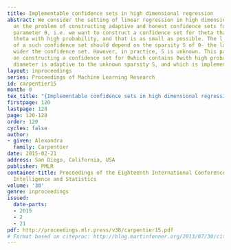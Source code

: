 ```yaml
---
title: Implementable confidence sets in high dimensional regression
abstract: We consider the setting of linear regression in high dimension. We focus
  on the problem of constructing adaptive and honest confidence sets for the sparse
  parameter θ, i.e. we want to construct a confidence set for theta that contains
  theta with high probability, and that is as small as possible. The l_2 diameter
  of a such confidence set should depend on the sparsity S of θ- the larger S, the
  wider the confidence set. However, in practice, S is unknown. This paper focuses
  on constructing a confidence set for θwhich contains θwith high probability, whose
  diameter is adaptive to the unknown sparsity S, and which is implementable in practice.
layout: inproceedings
series: Proceedings of Machine Learning Research
id: carpentier15
month: 0
tex_title: "{Implementable confidence sets in high dimensional regression}"
firstpage: 120
lastpage: 128
page: 120-128
order: 120
cycles: false
author:
- given: Alexandra
  family: Carpentier
date: 2015-02-21
address: San Diego, California, USA
publisher: PMLR
container-title: Proceedings of the Eighteenth International Conference on Artificial
  Intelligence and Statistics
volume: '38'
genre: inproceedings
issued:
  date-parts:
  - 2015
  - 2
  - 21
pdf: http://proceedings.mlr.press/v38/carpentier15.pdf
# Format based on citeproc: http://blog.martinfenner.org/2013/07/30/citeproc-yaml-for-bibliographies/
---
```


